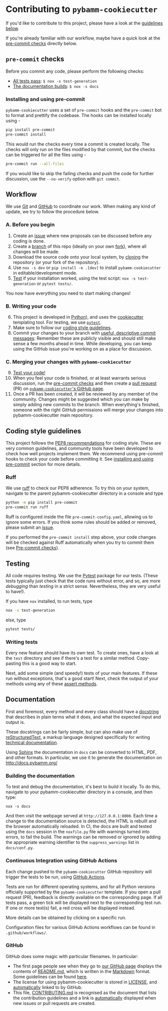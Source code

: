 # Contributing to `pybamm-cookiecutter`

If you'd like to contribute to this project, please have a look at the [guidelines below](#workflow).

If you're already familiar with our workflow, maybe have a quick look at the [pre-commit checks](#pre-commit-checks) directly below.

## `pre-commit` checks

Before you commit any code, please perform the following checks:

- [All tests pass](#testing): `$ nox -s test-generation`
- [The documentation builds](#building-the-documentation): `$ nox -s docs`

### Installing and using pre-commit

`pybamm-cookiecutter` uses a set of `pre-commit` hooks and the `pre-commit` bot to format and prettify the codebase. The hooks can be installed locally using -

```bash
pip install pre-commit
pre-commit install
```

This would run the checks every time a commit is created locally. The checks will only run on the files modified by that commit, but the checks can be triggered for all the files using -

```bash
pre-commit run --all-files
```

If you would like to skip the failing checks and push the code for further discussion, use the `--no-verify` option with `git commit`.

## Workflow

We use [Git](https://en.wikipedia.org/wiki/Git) and [GitHub](https://en.wikipedia.org/wiki/GitHub) to coordinate our work. When making any kind of update, we try to follow the procedure below.

### A. Before you begin

1. Create an [issue](https://guides.github.com/features/issues/) where new proposals can be discussed before any coding is done.
2. Create a [branch](https://help.github.com/articles/creating-and-deleting-branches-within-your-repository/) of this repo (ideally on your own [fork](https://help.github.com/articles/fork-a-repo/)), where all changes will be made.
3. Download the source code onto your local system, by [cloning](https://help.github.com/articles/cloning-a-repository/) the repository (or your fork of the repository).
4. Use `nox -s dev` or `pip install -e .[dev]` to install `pybamm-cookiecutter` in editable/development mode.
5. [Test](#testing) if your installation worked, using the test script: `nox -s test-generation` or `pytest tests/`.

You now have everything you need to start making changes!

### B. Writing your code

6. This project is developed in [Python](https://www.python.org)), and uses the [cookiecutter](https://cookiecutter.readthedocs.io/en/stable/) templating tool. For testing, we use [`pytest`](https://docs.pytest.org/en/).
7. Make sure to follow our [coding style guidelines](#coding-style-guidelines).
8. Commit your changes to your branch with [useful, descriptive commit messages](https://chris.beams.io/posts/git-commit/): Remember these are
   publicly visible and should still make sense a few months ahead in time.
   While developing, you can keep using the GitHub issue you're working on
   as a place for discussion.

### C. Merging your changes with `pybamm-cookiecutter`

9. [Test your code!](#testing)
10. When you feel your code is finished, or at least warrants serious discussion, run the [pre-commit checks](#pre-commit-checks) and then create a [pull request](https://help.github.com/articles/about-pull-requests/) (PR) on [`pybamm-cookiecutter`'s GitHub page](https://github.com/pybamm-team/pybamm-cookiecutter).
11. Once a PR has been created, it will be reviewed by any member of the community. Changes might be suggested which you can make by simply adding new commits to the branch. When everything's finished, someone with the right GitHub permissions will merge your changes into pybamm-cookiecutter main repository.


## Coding style guidelines

This project follows the [PEP8 recommendations](https://www.python.org/dev/peps/pep-0008/) for coding style. These are very common guidelines, and community tools have been developed to check how well projects implement them. We recommend using pre-commit hooks to check your code before committing it. See [installing and using pre-commit](#installing-and-using-pre-commit) section for more details.

### Ruff

We use [ruff](https://github.com/charliermarsh/ruff) to check our PEP8 adherence. To try this on your system, navigate to the parent pybamm-cookiecutter directory in a console and type

```bash
python -m pip install pre-commit
pre-commit run ruff
```

Ruff is configured inside the file `pre-commit-config.yaml`, allowing us to ignore some errors. If you think some rules should be added or removed, please submit an [issue](https://github.com/pybamm-team/pybamm-cookiecutter/issues).

If you performed the `pre-commit install` step above, your code changes will be checked against Ruff automatically when you try to commit them (see [Pre-commit checks](#pre-commit-checks)).


## Testing

All code requires testing. We use the [Pytest](https://docs.pytest.org/en/) package for our tests. (These tests typically just check that the code runs without error, and so, are more _debugging_ than _testing_ in a strict sense. Nevertheless, they are very useful to have!).

If you have `nox` installed, to run tests, type

```bash
nox -s test-generation
```

else, type

```bash
pytest tests/
```

### Writing tests

Every new feature should have its own test. To create ones, have a look at the `test` directory and see if there's a test for a similar method. Copy-pasting this is a good way to start.

Next, add some simple (and speedy!) tests of your main features. If these run without exceptions, that's a good start! Next, check the output of your methods using any of these [assert methods](https://docs.pytest.org/en/stable/how-to/assert.html).


## Documentation

First and foremost, every method and every class should have a [docstring](https://www.python.org/dev/peps/pep-0257/) that describes in plain terms what it does, and what the expected input and output is.

These docstrings can be fairly simple, but can also make use of [reStructuredText](http://docutils.sourceforge.net/docs/user/rst/quickref.html), a markup language designed specifically for writing [technical documentation](https://en.wikipedia.org/wiki/ReStructuredText).

Using [Sphinx](http://www.sphinx-doc.org/en/stable/) the documentation in `docs` can be converted to HTML, PDF, and other formats. In particular, we use it to generate the documentation on http://docs.pybamm.org/

### Building the documentation

To test and debug the documentation, it's best to build it locally. To do this, navigate to your pybamm-cookiecutter directory in a console, and then type:

```
nox -s docs
```

And then visit the webpage served at `http://127.0.0.1:8000`. Each time a change to the documentation source is detected, the HTML is rebuilt and the browser automatically reloaded. In CI, the docs are built and tested using the `docs` session in the `noxfile.py` file with warnings turned into errors, to fail the build. The warnings can be removed or ignored by adding the appropriate warning identifier to the `suppress_warnings` list in `docs/conf.py`.

### Continuous Integration using GitHub Actions

Each change pushed to the `pybamm-cookiecutter` GitHub repository will trigger the tests to be run, using [GitHub Actions](https://github.com/features/actions).

Tests are run for different operating systems, and for all Python versions officially supported by the `pybamm-cookiecutter` template. If you open a pull request (PR), feedback is directly available on the corresponding page. If all tests pass, a green tick will be displayed next to the corresponding test run. If one or more test(s) fail, a red cross will be displayed instead.

More details can be obtained by clicking on a specific run.

Configuration files for various GitHub Actions workflows can be found in `.github/workflows/`.

### GitHub

GitHub does some magic with particular filenames. In particular:

- The first page people see when they go to [our GitHub page](https://github.com/pybamm-team/pybamm-cookiecutter) displays the contents of [README.md](https://github.com/pybamm-team/pybamm-cookiecutter/blob/main/README.md), which is written in the [Markdown](https://github.com/adam-p/markdown-here/wiki/Markdown-Cheatsheet) format. Some guidelines can be found [here](https://help.github.com/articles/about-readmes/).
- The license for using pybamm-cookiecutter is stored in [LICENSE](https://github.com/pybamm-team/pybamm-cookiecutter/blob/main/LICENSE.txt), and [automatically](https://help.github.com/articles/adding-a-license-to-a-repository/) linked to by GitHub.
- This file, [CONTRIBUTING.md](https://github.com/pybamm-team/pybamm-cookiecutter/blob/main/CONTRIBUTING.md) is recognised as the document that lists the contribution guidelines and a link is [automatically](https://github.com/blog/1184-contributing-guidelines) displayed when new issues or pull requests are created.
